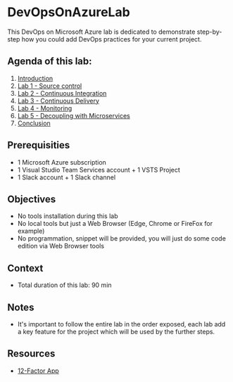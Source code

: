 # DevOpsOnAzureLab

This DevOps on Microsoft Azure lab is dedicated to demonstrate step-by-step how you could add DevOps practices for your current project.

## Agenda of this lab:

1. [Introduction](./Introduction)
2. [Lab 1 - Source control](./Lab%201%20-%20Source%20control)
3. [Lab 2 - Continuous Integration](./Lab%202%20-%20Continuous%20Integration)
4. [Lab 3 - Continuous Delivery](./Lab%203%20-%20Continuous%20Delivery)
5. [Lab 4 - Monitoring](./Lab%204%20-%20Monitoring)
6. [Lab 5 - Decoupling with Microservices](./Lab%205%20-%20Decoupling%20with%20Microservices)
7. [Conclusion](./Conclusion)

## Prerequisities

- 1 Microsoft Azure subscription
- 1 Visual Studio Team Services account + 1 VSTS Project
- 1 Slack account + 1 Slack channel

## Objectives

- No tools installation during this lab
- No local tools but just a Web Browser (Edge, Chrome or FireFox for example)
- No programmation, snippet will be provided, you will just do some code edition via Web Browser tools

## Context

- Total duration of this lab: 90 min

## Notes

- It's important to follow the entire lab in the order exposed, each lab add a key feature for the project which will be used by the further steps.

## Resources

- [12-Factor App](https://12factor.net/)